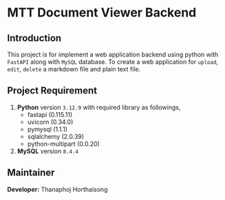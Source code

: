 # MTT Document Viewer Backend 

## Introduction
This project is for implement a web application backend using python with `FastAPI` along with `MySQL` database. 
To create a web application for `upload`, `edit`, `delete` a markdown file and plain text file.

## Project Requirement
1. **Python** version `3.12.9` with required library as followings,
   - fastapi (0.115.11)
   - uvicorn (0.34.0)
   - pymysql (1.1.1)
   - sqlalchemy (2.0.39)
   - python-multipart (0.0.20)
2. **MySQL** version `8.4.4`

## Maintainer
**Developer:** Thanaphoj Horthaisong
